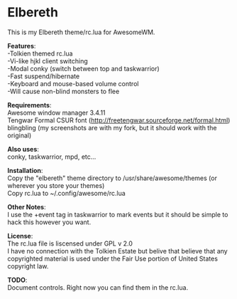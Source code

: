 Elbereth
========

This is my Elbereth theme/rc.lua for AwesomeWM.

<b>Features</b>:<br>
-Tolkien themed rc.lua<br>
-Vi-like hjkl client switching<br>
-Modal conky (switch between top and taskwarrior)<br>
-Fast suspend/hibernate<br>
-Keyboard and mouse-based volume control<br>
-Will cause non-blind monsters to flee

<b>Requirements</b>:<br>
Awesome window manager 3.4.11<br>
Tengwar Formal CSUR font (http://freetengwar.sourceforge.net/formal.html)<br>
blingbling (my screenshots are with my fork, but it should work with the original)

<b>Also uses</b>:<br>
conky, taskwarrior, mpd, etc...


<b>Installation</b>:<br>
Copy the "elbereth" theme directory to /usr/share/awesome/themes (or wherever you store your themes)<br>
Copy rc.lua to ~/.config/awesome/rc.lua


<b>Other Notes</b>:<br>
I use the +event tag in taskwarrior to mark events but it should be simple to hack this however you want.

<b>License</b>:<br>
The rc.lua file is liscensed under GPL v 2.0<br>
I have no connection with the Tolkien Estate but belive that believe that any copyrighted material is used under the Fair Use portion of United States copyright law.

<b>TODO</b>:<br>
Document controls. Right now you can find them in the rc.lua.